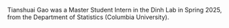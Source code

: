 Tianshuai Gao was a Master Student Intern in the Dinh Lab in Spring 2025, from the Department of Statistics (Columbia University).
